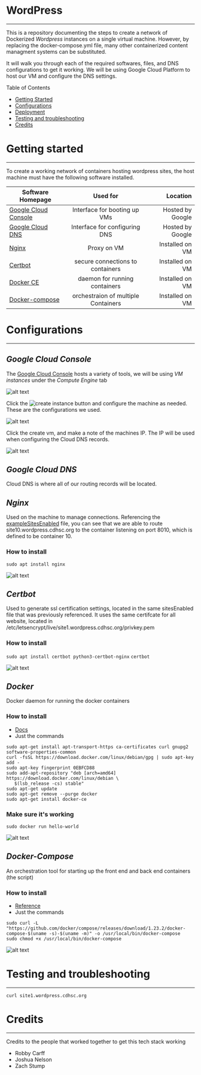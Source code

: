 # WordPress
---

This is a repository documenting the steps to create a network of Dockerized *Wordpress* instances on a single virtual machine. However, by replacing the docker-compose.yml file, many other containerized content managment systems can be substituted.

It will walk you through each of the required softwares, files, and DNS configurations to get it working.
We will be using Google Cloud Platform to host our VM and configure the DNS settings.

Table of Contents
* [Getting Started](#Getting-Started)
* [Configurations](#Configurations)
* [Deployment](#Deployment)
* [Testing and troubleshooting](#Testing-and-troubleshooting)
* [Credits](#Credits)

# Getting started
---
To create a working network of containers hosting wordpress sites, the host machine must have the following software installed.

| Software Homepage                                     |                Used for             |       Location    |
| ------------------------------------------------------|:-----------------------------------:| -----------------:|
| [Google Cloud Console](https://console.cloud.google.com/)     | Interface for booting up VMs        | Hosted by Google  |
| [Google Cloud DNS](https://console.cloud.google.com/net-services/dns/)         | Interface for configuring DNS       | Hosted by Google  |
| [Nginx](https://nginx.org/en/docs/)                        | Proxy on VM                         | Installed on VM   |
| [Certbot](https://certbot.eff.org/)                   | secure connections to containers    | Installed on VM   |
| [Docker CE](https://docs.docker.com/install/)  | daemon for running containers       | Installed on VM   |
| [Docker-compose](https://docs.docker.com/compose/)    | orchestraion of multiple Containers | Installed on VM   |



# Configurations

---

## **_Google Cloud Console_**
The [Google Cloud Console](<https://console.cloud.google.com/>) hosts a variety of tools, we will be using *VM instances* under the *Compute Engine* tab

![alt text](https://github.com/CDH-SC/WordPress/blob/master/README_images/ComputeEngine.png "ComputeEngine")

Click the ![create instance](https://github.com/CDH-SC/WordPress/blob/master/README_images/createInstance.png "create Instance button") button and configure the machine as needed. These are the configurations we used.

![alt text](https://github.com/CDH-SC/WordPress/blob/master/README_images/vmConfig.png "Configs")

Click the create vm, and make a note of the machines IP. The IP will be used when configuring the Cloud DNS records.

![alt text](https://github.com/CDH-SC/WordPress/blob/master/README_images/vmIP.png "Configs")



## **_Google Cloud DNS_**

Cloud DNS is where all of our routing records will be located.

## **_Nginx_**
Used on the machine to manage connections. Referencing the [exampleSitesEnabled](https://github.com/CDH-SC/WordPress/blob/master/exampleSitesEnabled) file, you can see that we are able to route site10.wordpress.cdhsc.org to the container listening on port 8010, which is defined to be container 10.

### How to install
`sudo apt install nginx`

![alt text](https://github.com/CDH-SC/WordPress/blob/master/README_images/nginxConfig.png "Nginx Config")

## **_Certbot_**
Used to generate ssl certification settings, located in the same sitesEnabled file that was previously referenced.
It uses the same certifcate for all website, located in /etc/letsencrypt/live/site1.wordpress.cdhsc.org/privkey.pem


### How to install
`sudo apt install certbot python3-certbot-nginx`
`certbot`

![alt text](https://github.com/CDH-SC/WordPress/blob/master/README_images/certbot.png "Certbot CLI")

## **_Docker_**
Docker daemon for running the docker containers

### How to install
- [Docs](https://docs.docker.com/install/)
- Just the commands

```
sudo apt-get install apt-transport-https ca-certificates curl gnupg2 software-properties-common
curl -fsSL https://download.docker.com/linux/debian/gpg | sudo apt-key add -
sudo apt-key fingerprint 0EBFCD88
sudo add-apt-repository "deb [arch=amd64] https://download.docker.com/linux/debian \
   $(lsb_release -cs) stable"
sudo apt-get update
sudo apt-get remove --purge docker
sudo apt-get install docker-ce
```

### Make sure it's working
`sudo docker run hello-world`

![alt text](https://github.com/CDH-SC/WordPress/blob/master/README_images/dockerHelloWorld.png "Docker 'Hello World'")

## **_Docker-Compose_**
An orchestration tool for starting up the front end and back end containers (the script)

### How to install
- [Reference](https://docs.docker.com/compose/install/)
- Just the commands

```
sudo curl -L "https://github.com/docker/compose/releases/download/1.23.2/docker-compose-$(uname -s)-$(uname -m)" -o /usr/local/bin/docker-compose
sudo chmod +x /usr/local/bin/docker-compose
```

![alt text](https://github.com/CDH-SC/WordPress/blob/master/README_images/dockerCompose.png "docker-compose starting")


# Testing and troubleshooting
---
`curl site1.wordpress.cdhsc.org`



# Credits
---
Credits to the people that worked together to get this tech stack working

- Robby Carff
- Joshua Nelson
- Zach Stump
